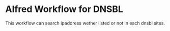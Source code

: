 # Alfred Workflow for DNSBL

This workflow can search ipaddress wether listed or not in each dnsbl sites.
